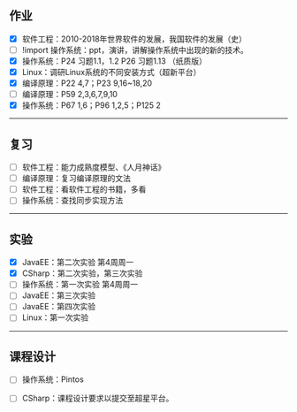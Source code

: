 ## 作业

- [x] 软件工程：2010-2018年世界软件的发展，我国软件的发展（史）
- [ ] !import 操作系统：ppt，演讲，讲解操作系统中出现的新的技术。
- [x] 操作系统：P24 习题1.1，1.2 P26 习题1.13 （纸质版）
- [x] Linux：调研Linux系统的不同安装方式（超新平台）
- [x] 编译原理：P22 4,7；P23 9,16~18,20
- [ ] 编译原理：P59 2,3,6,7,9,10
- [x] 操作系统：P67 1,6；P96 1,2,5；P125 2

***

## 复习

- [ ] 软件工程：能力成熟度模型、《人月神话》
- [ ] 编译原理：复习编译原理的文法
- [ ] 软件工程：看软件工程的书籍，多看
- [ ] 操作系统：查找同步实现方法

***

## 实验

- [x] JavaEE：第二次实验 第4周周一
- [x] CSharp：第二次实验，第三次实验
- [ ] 操作系统：第一次实验 第4周周一
- [ ] JavaEE：第三次实验
- [ ] JavaEE：第四次实验
- [ ] Linux：第一次实验

***

## 课程设计

- [ ] 操作系统：Pintos
- [ ] CSharp：课程设计要求以提交至超星平台。

